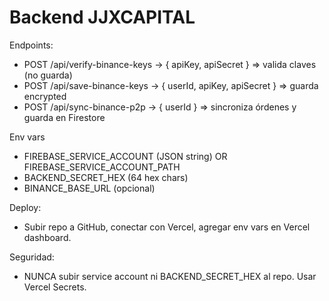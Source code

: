 # Backend JJXCAPITAL

Endpoints:
- POST /api/verify-binance-keys  -> { apiKey, apiSecret }  => valida claves (no guarda)
- POST /api/save-binance-keys    -> { userId, apiKey, apiSecret } => guarda encrypted
- POST /api/sync-binance-p2p     -> { userId } => sincroniza órdenes y guarda en Firestore

Env vars
- FIREBASE_SERVICE_ACCOUNT (JSON string) OR FIREBASE_SERVICE_ACCOUNT_PATH
- BACKEND_SECRET_HEX (64 hex chars)
- BINANCE_BASE_URL (opcional)

Deploy:
- Subir repo a GitHub, conectar con Vercel, agregar env vars en Vercel dashboard.

Seguridad:
- NUNCA subir service account ni BACKEND_SECRET_HEX al repo. Usar Vercel Secrets.